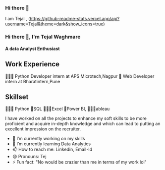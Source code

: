 ### Hi there 👋
I am Tejal , 
(https://github-readme-stats.vercel.app/api?username=Tejal&theme=dark&show_icons=true)

### Hi there 👋, I'm Tejal Waghmare
#### A data Analyst Enthusiast

##  Work Experience
👩🏼‍💻 Python Developer intern at APS Microtech,Nagpur
📱 Web Developer intern at Bharatintern,Pune

## Skillset
👩🏼‍💻 Python 
📱SQL 
👩🏼‍💻Excel 
📱Power BI, 
👩🏼‍💻ableau

I have worked on all the projects to enhance my soft skills to be more proficient and acquire in-depth knowledge and which can lead to putting an excellent impression on the recruiter. 


- 🔭 I’m currently working  on my skills 
- 🌱 I’m currently learning Data Analytics 
- 📫 How to reach me: Linkedin, Email-Id 
- 😄 Pronouns: Tej 
- ⚡ Fun fact: "No would be crazier than me in terms of my work lol" 





